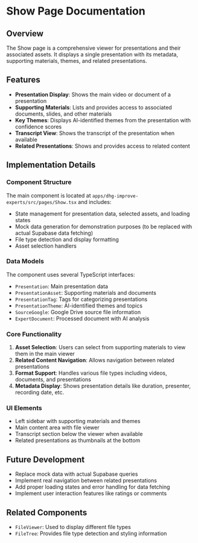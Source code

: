# Show Page Documentation

## Overview
The Show page is a comprehensive viewer for presentations and their associated assets. It displays a single presentation with its metadata, supporting materials, themes, and related presentations.

## Features
- **Presentation Display**: Shows the main video or document of a presentation
- **Supporting Materials**: Lists and provides access to associated documents, slides, and other materials
- **Key Themes**: Displays AI-identified themes from the presentation with confidence scores
- **Transcript View**: Shows the transcript of the presentation when available
- **Related Presentations**: Shows and provides access to related content

## Implementation Details

### Component Structure
The main component is located at `apps/dhg-improve-experts/src/pages/Show.tsx` and includes:
- State management for presentation data, selected assets, and loading states
- Mock data generation for demonstration purposes (to be replaced with actual Supabase data fetching)
- File type detection and display formatting
- Asset selection handlers

### Data Models
The component uses several TypeScript interfaces:
- `Presentation`: Main presentation data
- `PresentationAsset`: Supporting materials and documents
- `PresentationTag`: Tags for categorizing presentations
- `PresentationTheme`: AI-identified themes and topics
- `SourceGoogle`: Google Drive source file information
- `ExpertDocument`: Processed document with AI analysis

### Core Functionality
1. **Asset Selection**: Users can select from supporting materials to view them in the main viewer
2. **Related Content Navigation**: Allows navigation between related presentations
3. **Format Support**: Handles various file types including videos, documents, and presentations
4. **Metadata Display**: Shows presentation details like duration, presenter, recording date, etc.

### UI Elements
- Left sidebar with supporting materials and themes
- Main content area with file viewer
- Transcript section below the viewer when available
- Related presentations as thumbnails at the bottom

## Future Development
- Replace mock data with actual Supabase queries
- Implement real navigation between related presentations
- Add proper loading states and error handling for data fetching
- Implement user interaction features like ratings or comments

## Related Components
- `FileViewer`: Used to display different file types
- `FileTree`: Provides file type detection and styling information